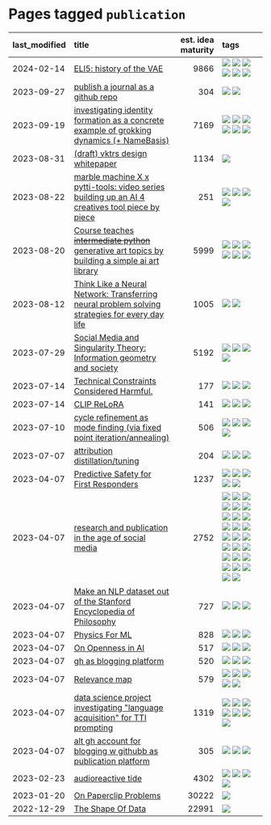 # Pages tagged `publication`

|last_modified|title|est. idea maturity|tags
|:---|:---|---:|:---|
|2024-02-14|[ELI5: history of the VAE](../ufldl_history.md)|9866|[![](https://img.shields.io/badge/tag-education-c6963e)](../tags/education.md) [![](https://img.shields.io/badge/tag-feature_learning-6013c8)](../tags/feature_learning.md) [![](https://img.shields.io/badge/tag-history-e3be61)](../tags/history.md) [![](https://img.shields.io/badge/tag-history_of_science-e9b626)](../tags/history_of_science.md) [![](https://img.shields.io/badge/tag-publication-3f9741)](../tags/publication.md) [![](https://img.shields.io/badge/tag-vae-1614f8)](../tags/vae.md)|
|2023-09-27|[publish a journal as a github repo](../journal_as_github.md)|304|[![](https://img.shields.io/badge/tag-public_good-b5ec2c)](../tags/public_good.md) [![](https://img.shields.io/badge/tag-publication-3f9741)](../tags/publication.md)|
|2023-09-19|[investigating identity formation as a concrete example of grokking dynamics (+ NameBasis)](../identity_grokking_dynamics.md)|7169|[![](https://img.shields.io/badge/tag-alignment-fe4dc)](../tags/alignment.md) [![](https://img.shields.io/badge/tag-experimental-c4fb38)](../tags/experimental.md) [![](https://img.shields.io/badge/tag-interpretability-cc5ed7)](../tags/interpretability.md) [![](https://img.shields.io/badge/tag-publication-3f9741)](../tags/publication.md) [![](https://img.shields.io/badge/tag-safety-dd597e)](../tags/safety.md) [![](https://img.shields.io/badge/tag-wip-35d420)](../tags/wip.md)|
|2023-08-31|[(draft) vktrs design whitepaper](../vktrs_design_whitepaper.md)|1134|[![](https://img.shields.io/badge/tag-publication-3f9741)](../tags/publication.md)|
|2023-08-22|[marble machine X x pytti-tools: video series building up an AI 4 creatives tool piece by piece](../marble_machine_x_pytti-tools.md)|251|[![](https://img.shields.io/badge/tag-curriculum-d548d8)](../tags/curriculum.md) [![](https://img.shields.io/badge/tag-public_good-b5ec2c)](../tags/public_good.md) [![](https://img.shields.io/badge/tag-publication-3f9741)](../tags/publication.md) [![](https://img.shields.io/badge/tag-video_series-3c3258)](../tags/video_series.md)|
|2023-08-20|[Course teaches ~~intermediate python~~ generative art topics by building a simple ai art library](../Course_teaches_basic_python_by_building_a_simple_ai_art_library.md)|5999|[![](https://img.shields.io/badge/tag-curriculum-d548d8)](../tags/curriculum.md) [![](https://img.shields.io/badge/tag-education-c6963e)](../tags/education.md) [![](https://img.shields.io/badge/tag-from_issue-1043a5)](../tags/from_issue.md) [![](https://img.shields.io/badge/tag-public_good-b5ec2c)](../tags/public_good.md) [![](https://img.shields.io/badge/tag-publication-3f9741)](../tags/publication.md) [![](https://img.shields.io/badge/tag-wip-35d420)](../tags/wip.md)|
|2023-08-12|[Think Like a Neural Network: Transferring neural problem solving strategies for every day life](../think_like_an_ann.md)|1005|[![](https://img.shields.io/badge/tag-philosophy-a68128)](../tags/philosophy.md) [![](https://img.shields.io/badge/tag-publication-3f9741)](../tags/publication.md)|
|2023-07-29|[Social Media and Singularity Theory: Information geometry and society](../social_singularities.md)|5192|[![](https://img.shields.io/badge/tag-alignment-fe4dc)](../tags/alignment.md) [![](https://img.shields.io/badge/tag-information_geometry-d5ffe)](../tags/information_geometry.md) [![](https://img.shields.io/badge/tag-philosophy-a68128)](../tags/philosophy.md) [![](https://img.shields.io/badge/tag-publication-3f9741)](../tags/publication.md)|
|2023-07-14|[Technical Constraints Considered Harmful.](../constraints_considered_hazardous.md)|177|[![](https://img.shields.io/badge/tag-best_practices-29349d)](../tags/best_practices.md) [![](https://img.shields.io/badge/tag-engineering-50c04b)](../tags/engineering.md) [![](https://img.shields.io/badge/tag-publication-3f9741)](../tags/publication.md)|
|2023-07-14|[CLIP ReLoRA](../clip_relora.md)|141|[![](https://img.shields.io/badge/tag-experimental-c4fb38)](../tags/experimental.md) [![](https://img.shields.io/badge/tag-open_source-1eefac)](../tags/open_source.md) [![](https://img.shields.io/badge/tag-publication-3f9741)](../tags/publication.md)|
|2023-07-10|[cycle refinement as mode finding (via fixed point iteration/annealing)](../cycle_refinement_as_modefinding.md)|506|[![](https://img.shields.io/badge/tag-experimental-c4fb38)](../tags/experimental.md) [![](https://img.shields.io/badge/tag-publication-3f9741)](../tags/publication.md) [![](https://img.shields.io/badge/tag-text2image-c456a9)](../tags/text2image.md) [![](https://img.shields.io/badge/tag-text2video-d7de4b)](../tags/text2video.md)|
|2023-07-07|[attribution distillation/tuning](../attribution_tuning.md)|204|[![](https://img.shields.io/badge/tag-experimental-c4fb38)](../tags/experimental.md) [![](https://img.shields.io/badge/tag-model_compression-8a140)](../tags/model_compression.md) [![](https://img.shields.io/badge/tag-publication-3f9741)](../tags/publication.md)|
|2023-04-07|[Predictive Safety for First Responders](../safety-officer.md)|1237|[![](https://img.shields.io/badge/tag-completed-b4243e)](../tags/completed.md) [![](https://img.shields.io/badge/tag-dataset-e839f4)](../tags/dataset.md) [![](https://img.shields.io/badge/tag-publication-3f9741)](../tags/publication.md) [![](https://img.shields.io/badge/tag-publicgood-76bb24)](../tags/publicgood.md) [![](https://img.shields.io/badge/tag-wip-35d420)](../tags/wip.md)|
|2023-04-07|[research and publication in the age of social media](../research-and-social.md)|2752|[![](https://img.shields.io/badge/tag-arxiv-dafbc7)](../tags/arxiv.md) [![](https://img.shields.io/badge/tag-citation-7064e0)](../tags/citation.md) [![](https://img.shields.io/badge/tag-corrections-6819c6)](../tags/corrections.md) [![](https://img.shields.io/badge/tag-credit-11772b)](../tags/credit.md) [![](https://img.shields.io/badge/tag-curation-5fba1d)](../tags/curation.md) [![](https://img.shields.io/badge/tag-discoverability-587798)](../tags/discoverability.md) [![](https://img.shields.io/badge/tag-discussion-426a5f)](../tags/discussion.md) [![](https://img.shields.io/badge/tag-feed-2c91b4)](../tags/feed.md) [![](https://img.shields.io/badge/tag-git-d2ea1b)](../tags/git.md) [![](https://img.shields.io/badge/tag-git-d2ea1b)](../tags/git.md) [![](https://img.shields.io/badge/tag-historyofscience-dce8fa)](../tags/historyofscience.md) [![](https://img.shields.io/badge/tag-mastodon-82f36e)](../tags/mastodon.md) [![](https://img.shields.io/badge/tag-openreview-ac8815)](../tags/openreview.md) [![](https://img.shields.io/badge/tag-paperswithcode-161a53)](../tags/paperswithcode.md) [![](https://img.shields.io/badge/tag-platform-b3194)](../tags/platform.md) [![](https://img.shields.io/badge/tag-publication-3f9741)](../tags/publication.md) [![](https://img.shields.io/badge/tag-reproducibility-34720)](../tags/reproducibility.md) [![](https://img.shields.io/badge/tag-research-db71cb)](../tags/research.md) [![](https://img.shields.io/badge/tag-retractions-71e862)](../tags/retractions.md) [![](https://img.shields.io/badge/tag-search-ad342b)](../tags/search.md) [![](https://img.shields.io/badge/tag-socialmedia-a3a5e9)](../tags/socialmedia.md) [![](https://img.shields.io/badge/tag-stackoverflow-a682e)](../tags/stackoverflow.md) [![](https://img.shields.io/badge/tag-subscription-1661bc)](../tags/subscription.md) [![](https://img.shields.io/badge/tag-transparency-296bb1)](../tags/transparency.md) [![](https://img.shields.io/badge/tag-twitter-606780)](../tags/twitter.md) [![](https://img.shields.io/badge/tag-validation-9a9fc4)](../tags/validation.md)|
|2023-04-07|[Make an NLP dataset out of the Stanford Encyclopedia of Philosophy](../sep_dataset.md)|727|[![](https://img.shields.io/badge/tag-dataset-e839f4)](../tags/dataset.md) [![](https://img.shields.io/badge/tag-publication-3f9741)](../tags/publication.md) [![](https://img.shields.io/badge/tag-wip-35d420)](../tags/wip.md)|
|2023-04-07|[Physics For ML](../physics_for_ml.md)|828|[![](https://img.shields.io/badge/tag-curriculum-d548d8)](../tags/curriculum.md) [![](https://img.shields.io/badge/tag-education-c6963e)](../tags/education.md) [![](https://img.shields.io/badge/tag-publication-3f9741)](../tags/publication.md)|
|2023-04-07|[On Openness in AI](../on_openness_in_ai.md)|517|[![](https://img.shields.io/badge/tag-alignment-fe4dc)](../tags/alignment.md) [![](https://img.shields.io/badge/tag-publication-3f9741)](../tags/publication.md) [![](https://img.shields.io/badge/tag-publicgood-76bb24)](../tags/publicgood.md)|
|2023-04-07|[gh as blogging platform](../gh_as_blogging_platform.md)|520|[![](https://img.shields.io/badge/tag-publication-3f9741)](../tags/publication.md) [![](https://img.shields.io/badge/tag-tooling-dad82b)](../tags/tooling.md) [![](https://img.shields.io/badge/tag-wip-35d420)](../tags/wip.md)|
|2023-04-07|[Relevance map](../Relevance_map.md)|579|[![](https://img.shields.io/badge/tag-meta-e168be)](../tags/meta.md) [![](https://img.shields.io/badge/tag-prompting-b08442)](../tags/prompting.md) [![](https://img.shields.io/badge/tag-publication-3f9741)](../tags/publication.md) [![](https://img.shields.io/badge/tag-stability-96bcc)](../tags/stability.md) [![](https://img.shields.io/badge/tag-tooling-dad82b)](../tags/tooling.md)|
|2023-04-07|[data science project investigating "language acquisition" for TTI prompting](../tti_language_aqcuisition.md)|1319|[![](https://img.shields.io/badge/tag-alignment-fe4dc)](../tags/alignment.md) [![](https://img.shields.io/badge/tag-dataset-e839f4)](../tags/dataset.md) [![](https://img.shields.io/badge/tag-experimental-c4fb38)](../tags/experimental.md) [![](https://img.shields.io/badge/tag-prompting-b08442)](../tags/prompting.md) [![](https://img.shields.io/badge/tag-publication-3f9741)](../tags/publication.md) [![](https://img.shields.io/badge/tag-publicgood-76bb24)](../tags/publicgood.md) [![](https://img.shields.io/badge/tag-stability-96bcc)](../tags/stability.md)|
|2023-04-07|[alt gh account for blogging w githubb as publication platform](../alt_gh_account_for_blogging.md)|305|[![](https://img.shields.io/badge/tag-MILESTONE_POC-496a1)](../tags/MILESTONE_POC.md) [![](https://img.shields.io/badge/tag-publication-3f9741)](../tags/publication.md) [![](https://img.shields.io/badge/tag-wip-35d420)](../tags/wip.md)|
|2023-02-23|[audioreactive tide](../audioreactive_tide.md)|4302|[![](https://img.shields.io/badge/tag-animation-82d6e)](../tags/animation.md) [![](https://img.shields.io/badge/tag-completed-b4243e)](../tags/completed.md) [![](https://img.shields.io/badge/tag-experimental-c4fb38)](../tags/experimental.md) [![](https://img.shields.io/badge/tag-publication-3f9741)](../tags/publication.md)|
|2023-01-20|[On Paperclip Problems](../on_paperclip_problems.md)|30222|[![](https://img.shields.io/badge/tag-publication-3f9741)](../tags/publication.md)|
|2022-12-29|[The Shape Of Data](../the_shape_of_data.md)|22991|[![](https://img.shields.io/badge/tag-publication-3f9741)](../tags/publication.md)|